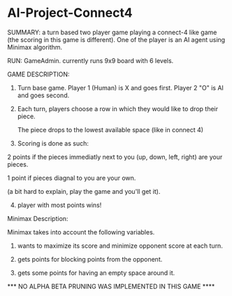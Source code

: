 # AI-Project-Connect4
SUMMARY: a turn based two player game playing a connect-4 like game (the scoring in this game is different). 
One of the player is an AI agent using Minimax algorithm.

RUN: GameAdmin. currently runs 9x9 board with 6 levels. 

GAME DESCRIPTION:

1. Turn base game. Player 1 (Human) is X and goes first. Player 2 "O" is AI and goes second. 

2. Each turn, players choose a row in which they would like to drop their piece. 

   The piece drops to the lowest available space (like in connect 4)

3. Scoring is done as such:

  2 points if the pieces immediatly next to you (up, down, left, right) are your pieces.

  1 point if pieces diagnal to you are your own. 
  
  (a bit hard to explain, play the game and you'll get it).
  
4. player with most points wins!


Minimax Description:

Minimax takes into account the following variables. 

1. wants to maximize its score and minimize opponent score at each turn.

2. gets points for blocking points from the opponent.

3. gets some points for having an empty space around it. 




*** NO ALPHA BETA PRUNING WAS IMPLEMENTED IN THIS GAME ****
